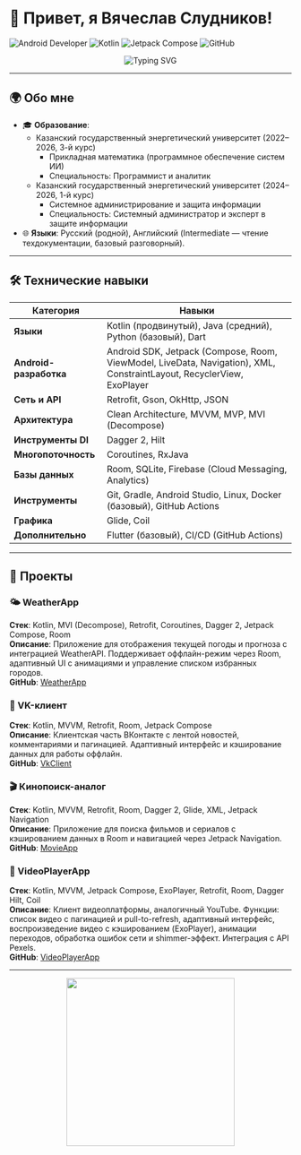 # 🌟 Привет, я Вячеслав Слудников!

![Android Developer](https://img.shields.io/badge/Android%20Developer-3DDC84.svg?style=flat-square&logo=android&logoColor=white)
![Kotlin](https://img.shields.io/badge/Kotlin-7F52FF.svg?style=flat-square&logo=kotlin&logoColor=white)
![Jetpack Compose](https://img.shields.io/badge/Jetpack%20Compose-4285F4.svg?style=flat-square&logo=jetpackcompose&logoColor=white)
![GitHub](https://img.shields.io/badge/GitHub-181717.svg?style=flat-square&logo=github&logoColor=white)

<div align="center">
  <img src="https://readme-typing-svg.herokuapp.com?font=Fira+Code&size=24&pause=1000&color=3DDC84&center=true&vCenter=true&width=500&lines=Android+Developer+%7C+Flutter+Developer" alt="Typing SVG" />
</div>

---

## 🌍 Обо мне

- 🎓 **Образование**:  
  - Казанский государственный энергетический университет (2022–2026, 3-й курс)  
    - Прикладная математика (программное обеспечение систем ИИ)  
    - Специальность: Программист и аналитик  
  - Казанский государственный энергетический университет (2024–2026, 1-й курс)  
    - Системное администрирование и защита информации  
    - Специальность: Системный администратор и эксперт в защите информации  
- 🌐 **Языки**: Русский (родной), Английский (Intermediate — чтение техдокументации, базовый разговорный).  

---

## 🛠 Технические навыки

| Категория                | Навыки                                                                 |
|--------------------------|----------------------------------------------------------------------|
| **Языки**               | Kotlin (продвинутый), Java (средний), Python (базовый), Dart         |
| **Android-разработка**  | Android SDK, Jetpack (Compose, Room, ViewModel, LiveData, Navigation), XML, ConstraintLayout, RecyclerView, ExoPlayer |
| **Сеть и API**          | Retrofit, Gson, OkHttp, JSON                                        |
| **Архитектура**         | Clean Architecture, MVVM, MVP, MVI (Decompose)                     |
| **Инструменты DI**      | Dagger 2, Hilt                                                     |
| **Многопоточность**     | Coroutines, RxJava                                                 |
| **Базы данных**         | Room, SQLite, Firebase (Cloud Messaging, Analytics)                |
| **Инструменты**         | Git, Gradle, Android Studio, Linux, Docker (базовый), GitHub Actions|
| **Графика**             | Glide, Coil                                                        |
| **Дополнительно**       | Flutter (базовый), CI/CD (GitHub Actions)                          |

---

## 🚀 Проекты

### 🌤️ WeatherApp  
**Стек**: Kotlin, MVI (Decompose), Retrofit, Coroutines, Dagger 2, Jetpack Compose, Room  
**Описание**: Приложение для отображения текущей погоды и прогноза с интеграцией WeatherAPI. Поддерживает оффлайн-режим через Room, адаптивный UI с анимациями и управление списком избранных городов.  
**GitHub**: [WeatherApp](https://github.com/henek93/WeatherApp)

### 📱 VK-клиент  
**Стек**: Kotlin, MVVM, Retrofit, Room, Jetpack Compose  
**Описание**: Клиентская часть ВКонтакте с лентой новостей, комментариями и пагинацией. Адаптивный интерфейс и кэширование данных для работы оффлайн.  
**GitHub**: [VkClient](https://github.com/henek93/VkClient)

### 🎬 Кинопоиск-аналог  
**Стек**: Kotlin, MVVM, Retrofit, Room, Dagger 2, Glide, XML, Jetpack Navigation  
**Описание**: Приложение для поиска фильмов и сериалов с кэшированием данных в Room и навигацией через Jetpack Navigation.  
**GitHub**: [MovieApp]([https://github.com/SludnikovSlava/MovieApp](https://github.com/henek93/MovieApp))

### 🎥 VideoPlayerApp  
**Стек**: Kotlin, MVVM, Jetpack Compose, ExoPlayer, Retrofit, Room, Dagger Hilt, Coil  
**Описание**: Клиент видеоплатформы, аналогичный YouTube. Функции: список видео с пагинацией и pull-to-refresh, адаптивный интерфейс, воспроизведение видео с кэшированием (ExoPlayer), анимации переходов, обработка ошибок сети и shimmer-эффект. Интеграция с API Pexels.  
**GitHub**: [VideoPlayerApp](https://github.com/henek93/VkTestAppVideoPlayer)

---

<div align="center">
  <img src="https://i.pinimg.com/originals/d7/c7/3e/d7c73e641ddeeabc221442d4f12914f3.gif" height="300"/>
</div>
